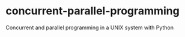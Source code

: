 # concurrent-parallel-programming
 Concurrent and parallel programming in a UNIX system with Python
